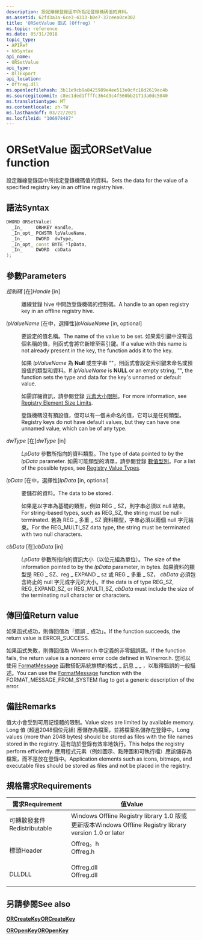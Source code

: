 ```yaml
---
description: 設定離線登錄區中所指定登錄機碼值的資料。
ms.assetid: 62fd3a3a-6ce3-4313-b0e7-37ceea0ce302
title: 'ORSetValue 函式 (Offreg) '
ms.topic: reference
ms.date: 05/31/2018
topic_type:
- APIRef
- kbSyntax
api_name:
- ORSetValue
api_type:
- DllExport
api_location:
- Offreg.dll
ms.openlocfilehash: 3b11e9cb9a8425989e4ee513e0cfc18d2619ec4b
ms.sourcegitcommit: c8ec1ded1ffffc364d3c4f560bb2171da0dc5040
ms.translationtype: MT
ms.contentlocale: zh-TW
ms.lasthandoff: 03/22/2021
ms.locfileid: "106978487"
---
```

# <a name="orsetvalue-function"></a><span data-ttu-id="7798b-103">ORSetValue 函式</span><span class="sxs-lookup"><span data-stu-id="7798b-103">ORSetValue function</span></span>

<span data-ttu-id="7798b-104">設定離線登錄區中所指定登錄機碼值的資料。</span><span class="sxs-lookup"><span data-stu-id="7798b-104">Sets the data for the value of a specified registry key in an offline registry hive.</span></span>

## <a name="syntax"></a><span data-ttu-id="7798b-105">語法</span><span class="sxs-lookup"><span data-stu-id="7798b-105">Syntax</span></span>


```C++
DWORD ORSetValue(
  _In_     ORHKEY Handle,
  _In_opt_ PCWSTR lpValueName,
  _In_     DWORD  dwType,
  _In_opt_ const BYTE *lpData,
  _In_     DWORD  cbData
);
```



## <a name="parameters"></a><span data-ttu-id="7798b-106">參數</span><span class="sxs-lookup"><span data-stu-id="7798b-106">Parameters</span></span>

<dl> <dt>

<span data-ttu-id="7798b-107">*控制碼* \[在\]</span><span class="sxs-lookup"><span data-stu-id="7798b-107">*Handle* \[in\]</span></span>
</dt> <dd>

<span data-ttu-id="7798b-108">離線登錄 hive 中開啟登錄機碼的控制碼。</span><span class="sxs-lookup"><span data-stu-id="7798b-108">A handle to an open registry key in an offline registry hive.</span></span>

</dd> <dt>

<span data-ttu-id="7798b-109">*lpValueName* \[在中，選擇性\]</span><span class="sxs-lookup"><span data-stu-id="7798b-109">*lpValueName* \[in, optional\]</span></span>
</dt> <dd>

<span data-ttu-id="7798b-110">要設定的值名稱。</span><span class="sxs-lookup"><span data-stu-id="7798b-110">The name of the value to be set.</span></span> <span data-ttu-id="7798b-111">如果索引鍵中沒有這個名稱的值，則函式會將它新增至索引鍵。</span><span class="sxs-lookup"><span data-stu-id="7798b-111">If a value with this name is not already present in the key, the function adds it to the key.</span></span>

<span data-ttu-id="7798b-112">如果 *lpValueName* 為 **Null** 或空字串 ""，則函式會設定索引鍵未命名或預設值的類型和資料。</span><span class="sxs-lookup"><span data-stu-id="7798b-112">If *lpValueName* is **NULL** or an empty string, "", the function sets the type and data for the key's unnamed or default value.</span></span>

<span data-ttu-id="7798b-113">如需詳細資訊，請參閱登錄 [元素大小限制](../sysinfo/registry-element-size-limits.md)。</span><span class="sxs-lookup"><span data-stu-id="7798b-113">For more information, see [Registry Element Size Limits](../sysinfo/registry-element-size-limits.md).</span></span>

<span data-ttu-id="7798b-114">登錄機碼沒有預設值，但可以有一個未命名的值，它可以是任何類型。</span><span class="sxs-lookup"><span data-stu-id="7798b-114">Registry keys do not have default values, but they can have one unnamed value, which can be of any type.</span></span>

</dd> <dt>

<span data-ttu-id="7798b-115">*dwType* \[在\]</span><span class="sxs-lookup"><span data-stu-id="7798b-115">*dwType* \[in\]</span></span>
</dt> <dd>

<span data-ttu-id="7798b-116">*LpData* 參數所指向的資料類型。</span><span class="sxs-lookup"><span data-stu-id="7798b-116">The type of data pointed to by the *lpData* parameter.</span></span> <span data-ttu-id="7798b-117">如需可能類型的清單，請參閱登錄 [數值型別](../sysinfo/registry-value-types.md)。</span><span class="sxs-lookup"><span data-stu-id="7798b-117">For a list of the possible types, see [Registry Value Types](../sysinfo/registry-value-types.md).</span></span>

</dd> <dt>

<span data-ttu-id="7798b-118">*lpData* \[在中，選擇性\]</span><span class="sxs-lookup"><span data-stu-id="7798b-118">*lpData* \[in, optional\]</span></span>
</dt> <dd>

<span data-ttu-id="7798b-119">要儲存的資料。</span><span class="sxs-lookup"><span data-stu-id="7798b-119">The data to be stored.</span></span>

<span data-ttu-id="7798b-120">如果是以字串為基礎的類型，例如 REG \_ SZ，則字串必須以 null 結束。</span><span class="sxs-lookup"><span data-stu-id="7798b-120">For string-based types, such as REG\_SZ, the string must be null-terminated.</span></span> <span data-ttu-id="7798b-121">若為 REG \_ 多重 \_ SZ 資料類型，字串必須以兩個 null 字元結束。</span><span class="sxs-lookup"><span data-stu-id="7798b-121">For the REG\_MULTI\_SZ data type, the string must be terminated with two null characters.</span></span>

</dd> <dt>

<span data-ttu-id="7798b-122">*cbData* \[在\]</span><span class="sxs-lookup"><span data-stu-id="7798b-122">*cbData* \[in\]</span></span>
</dt> <dd>

<span data-ttu-id="7798b-123">*LpData* 參數所指向的資訊大小（以位元組為單位）。</span><span class="sxs-lookup"><span data-stu-id="7798b-123">The size of the information pointed to by the *lpData* parameter, in bytes.</span></span> <span data-ttu-id="7798b-124">如果資料的類型是 REG \_ SZ、reg \_ EXPAND \_ sz 或 REG \_ 多重 \_ SZ， *cbData* 必須包含終止的 null 字元或字元的大小。</span><span class="sxs-lookup"><span data-stu-id="7798b-124">If the data is of type REG\_SZ, REG\_EXPAND\_SZ, or REG\_MULTI\_SZ, *cbData* must include the size of the terminating null character or characters.</span></span>

</dd> </dl>

## <a name="return-value"></a><span data-ttu-id="7798b-125">傳回值</span><span class="sxs-lookup"><span data-stu-id="7798b-125">Return value</span></span>

<span data-ttu-id="7798b-126">如果函式成功，則傳回值為「錯誤 \_ 成功」。</span><span class="sxs-lookup"><span data-stu-id="7798b-126">If the function succeeds, the return value is ERROR\_SUCCESS.</span></span>

<span data-ttu-id="7798b-127">如果函式失敗，則傳回值為 Winerror.h 中定義的非零錯誤碼。</span><span class="sxs-lookup"><span data-stu-id="7798b-127">If the function fails, the return value is a nonzero error code defined in Winerror.h.</span></span> <span data-ttu-id="7798b-128">您可以使用 [FormatMessage](/windows/win32/api/winbase/nf-winbase-formatmessage) 函數搭配系統旗標的格式 \_ 訊息 \_ \_ ，以取得錯誤的一般描述。</span><span class="sxs-lookup"><span data-stu-id="7798b-128">You can use the [FormatMessage](/windows/win32/api/winbase/nf-winbase-formatmessage) function with the FORMAT\_MESSAGE\_FROM\_SYSTEM flag to get a generic description of the error.</span></span>

## <a name="remarks"></a><span data-ttu-id="7798b-129">備註</span><span class="sxs-lookup"><span data-stu-id="7798b-129">Remarks</span></span>

<span data-ttu-id="7798b-130">值大小會受到可用記憶體的限制。</span><span class="sxs-lookup"><span data-stu-id="7798b-130">Value sizes are limited by available memory.</span></span> <span data-ttu-id="7798b-131">Long 值 (超過2048個位元組) 應儲存為檔案，並將檔案名儲存在登錄中。</span><span class="sxs-lookup"><span data-stu-id="7798b-131">Long values (more than 2048 bytes) should be stored as files with the file names stored in the registry.</span></span> <span data-ttu-id="7798b-132">這有助於登錄有效率地執行。</span><span class="sxs-lookup"><span data-stu-id="7798b-132">This helps the registry perform efficiently.</span></span> <span data-ttu-id="7798b-133">應用程式元素（例如圖示、點陣圖和可執行檔）應該儲存為檔案，而不是放在登錄中。</span><span class="sxs-lookup"><span data-stu-id="7798b-133">Application elements such as icons, bitmaps, and executable files should be stored as files and not be placed in the registry.</span></span>

## <a name="requirements"></a><span data-ttu-id="7798b-134">規格需求</span><span class="sxs-lookup"><span data-stu-id="7798b-134">Requirements</span></span>



| <span data-ttu-id="7798b-135">需求</span><span class="sxs-lookup"><span data-stu-id="7798b-135">Requirement</span></span> | <span data-ttu-id="7798b-136">值</span><span class="sxs-lookup"><span data-stu-id="7798b-136">Value</span></span> |
|----------------------------|---------------------------------------------------------------------------------------|
| <span data-ttu-id="7798b-137">可轉散發套件</span><span class="sxs-lookup"><span data-stu-id="7798b-137">Redistributable</span></span><br/> | <span data-ttu-id="7798b-138">Windows Offline Registry library 1.0 版或更新版本</span><span class="sxs-lookup"><span data-stu-id="7798b-138">Windows Offline Registry library version 1.0 or later</span></span><br/>                      |
| <span data-ttu-id="7798b-139">標頭</span><span class="sxs-lookup"><span data-stu-id="7798b-139">Header</span></span><br/>          | <dl> <span data-ttu-id="7798b-140"><dt>Offreg。h</dt></span><span class="sxs-lookup"><span data-stu-id="7798b-140"><dt>Offreg.h</dt></span></span> </dl>   |
| <span data-ttu-id="7798b-141">DLL</span><span class="sxs-lookup"><span data-stu-id="7798b-141">DLL</span></span><br/>             | <dl> <span data-ttu-id="7798b-142"><dt>Offreg.dll</dt></span><span class="sxs-lookup"><span data-stu-id="7798b-142"><dt>Offreg.dll</dt></span></span> </dl> |



## <a name="see-also"></a><span data-ttu-id="7798b-143">另請參閱</span><span class="sxs-lookup"><span data-stu-id="7798b-143">See also</span></span>

<dl> <dt>

[<span data-ttu-id="7798b-144">**ORCreateKey**</span><span class="sxs-lookup"><span data-stu-id="7798b-144">**ORCreateKey**</span></span>](orcreatekey.md)
</dt> <dt>

[<span data-ttu-id="7798b-145">**OROpenKey**</span><span class="sxs-lookup"><span data-stu-id="7798b-145">**OROpenKey**</span></span>](oropenkey.md)
</dt> </dl>

 

 
